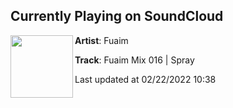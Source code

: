 ## Currently Playing on SoundCloud

[<img align="left" width="100" src="https://i1.sndcdn.com/artworks-yeMjOZSMBs5hNsbq-SsmckA-t500x500.jpg">](https://soundcloud.com/fuaimdub/fuaim-mix-016-spray)

**Artist**: Fuaim 

**Track**: Fuaim Mix 016 | Spray

Last updated at 02/22/2022 10:38
